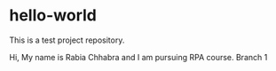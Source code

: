 # hello-world
This is a test project repository.

Hi, My name is Rabia Chhabra and I am pursuing RPA course.
Branch 1
